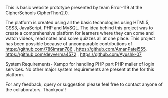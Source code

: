 This is basic website prototype presented by team Error-119 at the CipherSchools CipherThon2.0.

The platform is created using all the basic technologies using HTML5, CSS3, JavaScript, PHP and MySQL.
The idea behind this project was to create a comprehensive platform for learners where they can come and watch videos, read notes and solve quizzes all at one place.
This project has been possible because of uncomparable contributions of https://github.com/786imran786 , https://github.com/AmanPatel555, https://github.com/devverma4572 , https://github.com/Ayushk-07

System Requirements-
Xampp for handling PHP part
PHP mailer of login services.
No other major system requirements are present at the for this platform.

For any feedback, query or suggestion please feel free to contact anyone of the collaborators. Thankyou!!

